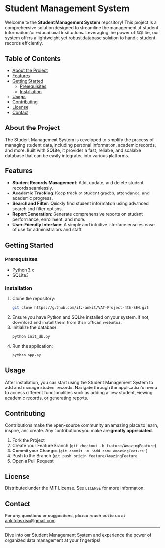 # Student Management System

Welcome to the **Student Management System** repository! This project is a comprehensive solution designed to streamline the management of student information for educational institutions. Leveraging the power of SQLite, our system offers a lightweight yet robust database solution to handle student records efficiently.

## Table of Contents

- [About the Project](#about-the-project)
- [Features](#features)
- [Getting Started](#getting-started)
  - [Prerequisites](#prerequisites)
  - [Installation](#installation)
- [Usage](#usage)
- [Contributing](#contributing)
- [License](#license)
- [Contact](#contact)

## About the Project

The Student Management System is developed to simplify the process of managing student data, including personal information, academic records, and more. Built with SQLite, it provides a fast, reliable, and scalable database that can be easily integrated into various platforms.

## Features

- **Student Records Management**: Add, update, and delete student records seamlessly.
- **Academic Tracking**: Keep track of student grades, attendance, and academic progress.
- **Search and Filter**: Quickly find student information using advanced search and filter options.
- **Report Generation**: Generate comprehensive reports on student performance, enrollment, and more.
- **User-Friendly Interface**: A simple and intuitive interface ensures ease of use for administrators and staff.

## Getting Started

### Prerequisites

- Python 3.x
- SQLite3

### Installation

1. Clone the repository:
   ```sh
   git clone https://github.com/itz-ankit/VAT-Project-4th-SEM.git
   ```
2. Ensure you have Python and SQLite installed on your system. If not, download and install them from their official websites.
3. Initialize the database:
   ```sh
   python init_db.py
   ```
4. Run the application:
   ```sh
   python app.py
   ```

## Usage

After installation, you can start using the Student Management System to add and manage student records. Navigate through the application's menu to access different functionalities such as adding a new student, viewing academic records, or generating reports.

## Contributing

Contributions make the open-source community an amazing place to learn, inspire, and create. Any contributions you make are **greatly appreciated**.

1. Fork the Project
2. Create your Feature Branch (`git checkout -b feature/AmazingFeature`)
3. Commit your Changes (`git commit -m 'Add some AmazingFeature'`)
4. Push to the Branch (`git push origin feature/AmazingFeature`)
5. Open a Pull Request

## License

Distributed under the MIT License. See `LICENSE` for more information.

## Contact

For any questions or suggestions, please reach out to us at [ankitdasxisc@gmail.com](mailto:ankitdasxisc@gmail.com).

---

Dive into our Student Management System and experience the power of organized data management at your fingertips!
